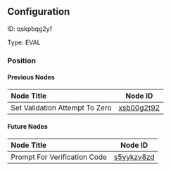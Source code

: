 # <nil>
## Configuration
ID:  qskpbqg2yf

Type: EVAL 








### Position

#### Previous Nodes
| Node Title | Node ID |
| :------------- | ------------ |
| Set Validation Attempt To Zero | [xsb00g2t92](./xsb00g2t92.md) | 
 
 #### Future Nodes
| Node Title | Node ID |
| :------------- | ------------ |
| Prompt For Verification Code |[s5yykzv8zd](./s5yykzv8zd.md) | 